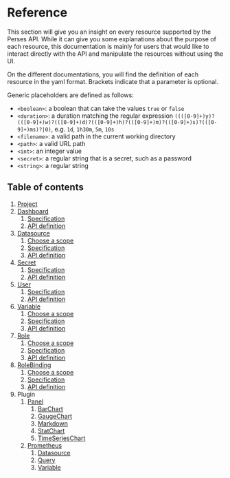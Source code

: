 # Reference

This section will give you an insight on every resource supported by the Perses API. While it can give you some
explanations about the purpose of each resource, this documentation is mainly for users that would like to interact
directly with the API and manipulate the resources without using the UI.

On the different documentations, you will find the definition of each resource in the yaml format.
Brackets indicate that a parameter is optional.

Generic placeholders are defined as follows:

* `<boolean>`: a boolean that can take the values `true` or `false`
* `<duration>`: a duration matching the regular
  expression `((([0-9]+)y)?(([0-9]+)w)?(([0-9]+)d)?(([0-9]+)h)?(([0-9]+)m)?(([0-9]+)s)?(([0-9]+)ms)?|0)`,
  e.g. `1d`, `1h30m`, `5m`, `10s`
* `<filename>`: a valid path in the current working directory
* `<path>`: a valid URL path
* `<int>`: an integer value
* `<secret>`: a regular string that is a secret, such as a password
* `<string>`: a regular string

## Table of contents

1. [Project](./project.md)
2. [Dashboard](./dashboard.md)
   1. [Specification](./dashboard.md#dashboard-specification)
   2. [API definition](./dashboard.md#api-definition)
3. [Datasource](./datasource.md)
   1. [Choose a scope](./datasource.md#choose-a-scope)
   2. [Specification](./datasource.md#datasource-specification)
   3. [API definition](./datasource.md#api-definition)
4. [Secret](./secret.md)
   1. [Specification](./secret.md#secret-specification)
   2. [API definition](./secret.md#api-definition)
5. [User](./user.md)
   1. [Specification](./user.md#user-specification)
   2. [API definition](./user.md#api-definition)
6. [Variable](./variable.md)
   1. [Choose a scope](./variable.md#choose-a-scope)
   2. [Specification](./variable.md#variable-specification)
   3. [API definition](./variable.md#api-definition)
7. [Role](./role.md)
   1. [Choose a scope](./datasource.md#choose-a-scope)
   2. [Specification](./role.md#role-specification)
   3. [API definition](./role.md#api-definition)
8. [RoleBinding](./rolebinding.md)
   1. [Choose a scope](./rolebinding.md#choose-a-scope)
   2. [Specification](./rolebinding.md#rolebinding-specification)
   3. [API definition](./rolebinding.md#api-definition)
9. Plugin
   1. [Panel](../plugin/panel.md)
      1. [BarChart](../plugin/panel.md#barchart)
      2. [GaugeChart](../plugin/panel.md#gaugechart)
      3. [Markdown](../plugin/panel.md#markdown)
      4. [StatChart](../plugin/panel.md#statchart)
      5. [TimeSeriesChart](../plugin/panel.md#timeserieschart)
   2. [Prometheus](../plugin/prometheus.md)
      1. [Datasource](../plugin/prometheus.md#datasource)
      2. [Query](../plugin/prometheus.md#query)
      3. [Variable](../plugin/prometheus.md#variable)
